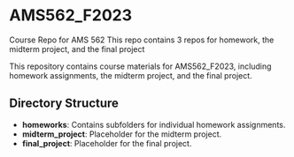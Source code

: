 # AMS562_F2023
Course Repo for AMS 562
This repo contains 3 repos for homework, the midterm project, and the final project

This repository contains course materials for AMS562_F2023, including homework assignments, the midterm project, and the final project.

## Directory Structure

- **homeworks**: Contains subfolders for individual homework assignments.
- **midterm_project**: Placeholder for the midterm project.
- **final_project**: Placeholder for the final project.
